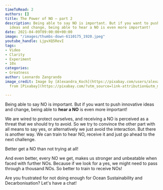```yaml
---
timeToRead: 2
authors: []
title: The Power of NO – part 2
description: Being able to say NO is important. But if you want to push innovative
  ideas and change, being able to hear a NO is even more important!
date: 2021-04-09T09:00:00+00:00
image: "/images/thumbs-down-6110175_1920.jpeg"
youtube_handle: LjpvXQ5RevI
tags:
- Video
- Clarity
- Experiment
- 10x
categories:
- Greatness
author: Leonardo Zangrando
image_credit: Image by [Alexandra_Koch](https://pixabay.com/users/alexandra_koch-621802/?utm_source=link-attribution&utm_medium=referral&utm_campaign=image&utm_content=6110175)
  from [Pixabay](https://pixabay.com/?utm_source=link-attribution&utm_medium=referral&utm_campaign=image&utm_content=6110175)

---
```

Being able to say NO is important. But if you want to push innovative ideas and change, being able to **hear a NO** is even more important!  
  
We are wired to protect ourselves, and receiving a NO is perceived as a threat that we should try to avoid. So we try to convince the other part with all means to say yes, or alternatively we just avoid the interaction. But there is another way. We can train to hear NO, receive it and just go ahead to the next challenge.  
  
Better get a NO than not trying at all!  
  
And even better, every NO we get, makes us stronger and unbeatable when faced with further NOs. Because if we look for a yes, we might need to pass through a thousand NOs. So better to train to receive NOs!  
  
Are you frustrated for not doing enough for Ocean Sustainability and Decarbonisation? Let's have a chat!

